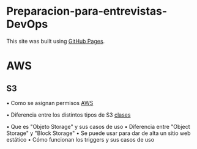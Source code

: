 # Preparacion-para-entrevistas-DevOps


This site was built using [GitHub Pages](https://pages.github.com/).

# AWS

## S3
•	Como se asignan permisos  [AWS](https://docs.aws.amazon.com/AmazonS3/latest/user-guide/set-permissions.html)

•	Diferencia entre los distintos tipos de S3  [clases](https://aws.amazon.com/s3/storage-classes/)

•	Que es "Objeto Storage" y sus casos de uso
•	Diferencia entre "Object Storage" y "Block Storage"
•	Se puede usar para dar de alta un sitio web estático
•	Cómo funcionan los triggers y sus casos de uso

